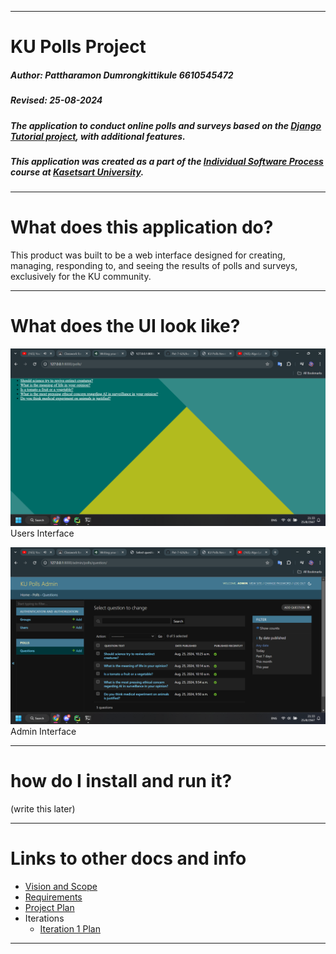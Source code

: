 ***

# KU Polls Project
##### Author: Pattharamon Dumrongkittikule 6610545472  
##### Revised: 25-08-2024

##### The application to conduct online polls and surveys based on the [Django Tutorial project](https://docs.djangoproject.com/en/4.1/intro/tutorial01/), with additional features.

##### This application was created as a part of the [Individual Software Process](https://cpske.github.io/ISP) course at [Kasetsart University](https://www.ku.ac.th).
***

# What does this application do?
This product was built to be a web interface designed for creating, managing, responding to, and seeing the results of polls and surveys, exclusively for the KU community.

***

# What does the UI look like?
![Users Interface](https://github.com/Pat-7-626/ku-polls/blob/iteration1/README_images/users.png)
Users Interface

![Admin Interface](https://github.com/Pat-7-626/ku-polls/blob/iteration1/README_images/admin.png)
Admin Interface
***

# how do I install and run it?
(write this later)

***

# Links to other docs and info
 - [Vision and Scope](https://github.com/Pat-7-626/ku-polls/wiki/Vision-and-Scope)
 - [Requirements](https://github.com/Pat-7-626/ku-polls/wiki/Requirements)
 - [Project Plan](https://github.com/Pat-7-626/ku-polls/wiki/Project-Plan)
 - Iterations
   - [Iteration 1 Plan](https://github.com/Pat-7-626/ku-polls/wiki/Iteration-1-Plan)

***
